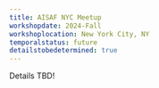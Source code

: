 ```yaml
---
title: AISAF NYC Meetup
workshopdate: 2024-Fall
workshoplocation: New York City, NY
temporalstatus: future
detailstobedetermined: true
---
```


Details TBD!
